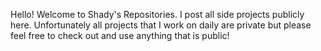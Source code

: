
Hello!
Welcome to Shady's Repositories. I post all side projects publicly here. Unfortunately all projects that I work on daily are private but please feel free to check out and use anything that is public!

<!---
- 👋 Hi, I’m @mechanicalsheep
- 👀 I’m interested in ...
- 🌱 I’m currently learning ...
- 💞️ I’m looking to collaborate on ...
- 📫 How to reach me ...


mechanicalsheep/mechanicalsheep is a ✨ special ✨ repository because its `README.md` (this file) appears on your GitHub profile.
You can click the Preview link to take a look at your changes.
--->
